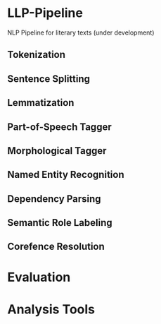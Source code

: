 # LLP-Pipeline
NLP Pipeline for literary texts (under development)
## Tokenization
## Sentence Splitting
## Lemmatization
## Part-of-Speech Tagger
## Morphological Tagger
## Named Entity Recognition
## Dependency Parsing
## Semantic Role Labeling
## Corefence Resolution
# Evaluation
# Analysis Tools
